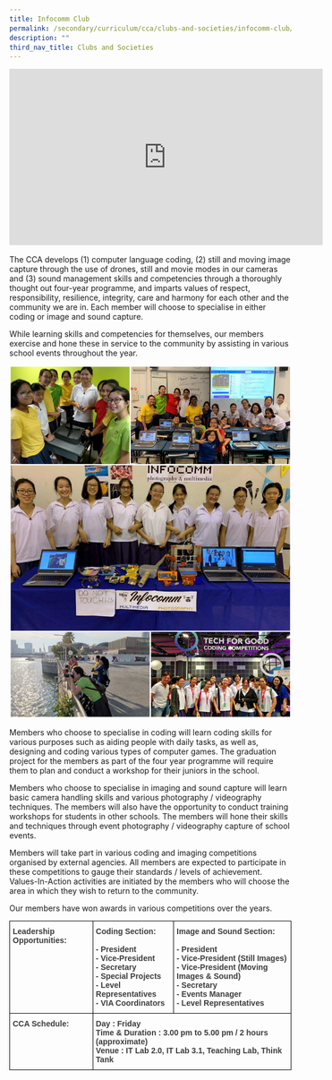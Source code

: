 ```yaml
---
title: Infocomm Club
permalink: /secondary/curriculum/cca/clubs-and-societies/infocomm-club/
description: ""
third_nav_title: Clubs and Societies
---
```




<iframe width="560" height="315" src="https://www.youtube.com/embed/IGFUwdtZD_0" title="YouTube video player" frameborder="0" allow="accelerometer; autoplay; clipboard-write; encrypted-media; gyroscope; picture-in-picture" allowfullscreen></iframe>

The CCA develops (1) computer language coding, (2) still and moving image capture through the use of drones, still and movie modes in our cameras and (3) sound management skills and competencies through a thoroughly thought out four-year programme, and imparts values of respect, responsibility, resilience, integrity, care and harmony for each other and the community we are in. Each member will choose to specialise in either coding or image and sound capture.

While learning skills and competencies for themselves, our members exercise and hone these in service to the community by assisting in various school events throughout the year.

![](/images/infocomm.jpg)

Members who choose to specialise in coding will learn coding skills for various purposes such as aiding people with daily tasks, as well as, designing and coding various types of computer games. The graduation project for the members as part of the four year programme will require them to plan and conduct a workshop for their juniors in the school.

  

Members who choose to specialise in imaging and sound capture will learn basic camera handling skills and various photography / videography techniques. The members will also have the opportunity to conduct training workshops for students in other schools. The members will hone their skills and techniques through event photography / videography capture of school events.

  

Members will take part in various coding and imaging competitions organised by external agencies. All members are expected to participate in these competitions to gauge their standards / levels of achievement. Values-In-Action activities are initiated by the members who will choose the area in which they wish to return to the community.

Our members have won awards in various competitions over the years.

<style type="text/css">
.tg  {border-collapse:collapse;border-spacing:0;}
.tg td{border-color:black;border-style:solid;border-width:1px;font-family:Arial, sans-serif;font-size:14px;
  overflow:hidden;padding:10px 5px;word-break:normal;}
.tg th{border-color:black;border-style:solid;border-width:1px;font-family:Arial, sans-serif;font-size:14px;
  font-weight:normal;overflow:hidden;padding:10px 5px;word-break:normal;}
.tg .tg-bzr3{color:#3D3D3D;font-weight:bold;text-align:left;vertical-align:top}
</style>
<table class="tg">
<thead>
  <tr>
    <th class="tg-bzr3">Leadership Opportunities:</th>
    <th class="tg-bzr3">Coding Section: <br><br><span style="color:inherit">- President</span><br><span style="color:inherit">- Vice-President</span><br>- Secretary<br>- Special Projects<br>- Level Representatives<br>- VIA Coordinators<br></th>
    <th class="tg-bzr3">Image and Sound Section: <br><br><span style="color:inherit">- President</span><br><span style="color:inherit">- Vice-President (Still Images)</span><br>- Vice-President (Moving Images &amp; Sound)<br>- Secretary<br>- Events Manager<br>- Level Representatives<br></th>
  </tr>
</thead>
<tbody>
  <tr>
    <td class="tg-bzr3">CCA Schedule:</td>
    <td class="tg-bzr3" colspan="2">Day : Friday <br>Time &amp; Duration <span style="color:inherit">: 3.00 pm to 5.00 pm / 2 hours (approximate)</span><br>Venue <span style="color:inherit">: IT Lab 2.0, IT Lab 3.1, Teaching Lab, Think Tank</span></td>
  </tr>
</tbody>
</table>